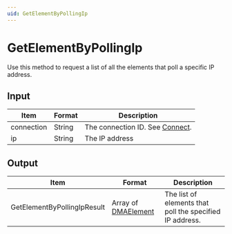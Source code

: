 ```yaml
---
uid: GetElementByPollingIp
---
```


# GetElementByPollingIp

Use this method to request a list of all the elements that poll a specific IP address.

## Input

| Item       | Format | Description                                   |
|------------|--------|-----------------------------------------------|
| connection | String | The connection ID. See [Connect](xref:Connect). |
| ip         | String | The IP address                                |

## Output

| Item | Format | Description |
|--|--|--|
| GetElementByPollingIpResult | Array of [DMAElement](xref:DMAElement1) | The list of elements that poll the specified IP address. |

